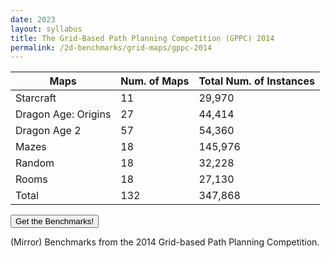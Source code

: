 ```yaml
---
date: 2023
layout: syllabus
title: The Grid-Based Path Planning Competition (GPPC) 2014
permalink: /2d-benchmarks/grid-maps/gppc-2014
---
```


<div class="fullwidth">

 **Maps** | **Num. of Maps** | **Total Num. of Instances**
--|---|---
 Starcraft | 11 | 29,970
 Dragon Age: Origins | 27 | 44,414
 Dragon Age 2 | 57 | 54,360
 Mazes | 18 | 145,976
 Random | 18 | 32,228
 Rooms | 18 | 27,130
 Total | 132 | 347,868
</div>

<a href='https://bitbucket.org/shortestpathlab/benchmarks/src/master/grid-maps/gppc-2014/'><button class='button benchmarks'>Get the Benchmarks!</button></a>

(Mirror) Benchmarks from the 2014 Grid-based Path Planning Competition.